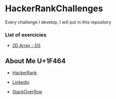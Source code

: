 # HackerRankChallenges
Every challenge I develop, I will put in this repository

### List of exercicies
* [2D Array - DS](https://www.hackerrank.com/challenges/2d-array/problem)

## About Me U+1F464
* [HackerRank](https://www.hackerrank.com/pedrobragadev)

* [Linkedin](https://www.linkedin.com/in/pedrobragadev/)

* [StackOverflow](https://stackoverflow.com/story/pedrobragadev)
